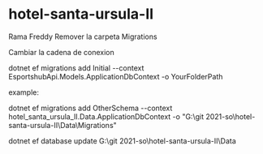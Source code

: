 # hotel-santa-ursula-II
Rama Freddy
Remover la carpeta Migrations

Cambiar la cadena de conexion

dotnet ef migrations add Initial --context EsportshubApi.Models.ApplicationDbContext -o YourFolderPath

example:

dotnet ef migrations add OtherSchema --context hotel_santa_ursula_II.Data.ApplicationDbContext -o "G:\git 2021-so\hotel-santa-ursula-II\Data\Migrations"

dotnet ef database update
G:\git 2021-so\hotel-santa-ursula-II\Data